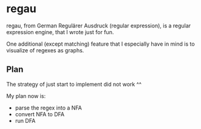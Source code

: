 # regau

regau, from German Regulärer Ausdruck (regular expression), is a regular expression engine, that I wrote just for fun. 

One additional (except matching) feature that I especially have in mind is to visualize of regexes as graphs.

## Plan

The strategy of just start to implement did not work ^^

My plan now is:

 - parse the regex into a NFA
 - convert NFA to DFA
 - run DFA

